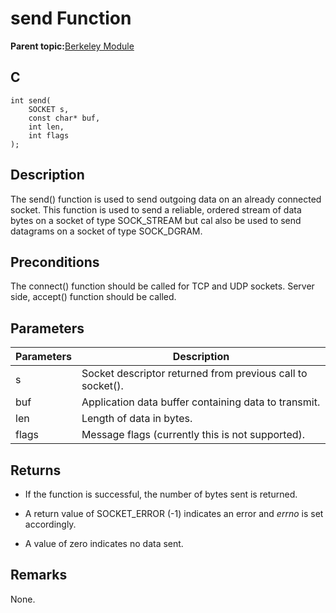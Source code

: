 # send Function

**Parent topic:**[Berkeley Module](GUID-5F35C98C-EC8E-40FF-9B62-3B31D508F820.md)

## C

```
int send(
    SOCKET s, 
    const char* buf, 
    int len, 
    int flags
);
```

## Description

The send\(\) function is used to send outgoing data on an already connected socket. This function is used to send a reliable, ordered stream of data bytes on a socket of type SOCK\_STREAM but cal also be used to send datagrams on a socket of type SOCK\_DGRAM.

## Preconditions

The connect\(\) function should be called for TCP and UDP sockets. Server side, accept\(\) function should be called.

## Parameters

|Parameters|Description|
|----------|-----------|
|s|Socket descriptor returned from previous call to socket\(\).|
|buf|Application data buffer containing data to transmit.|
|len|Length of data in bytes.|
|flags|Message flags \(currently this is not supported\).|

## Returns

-   If the function is successful, the number of bytes sent is returned.

-   A return value of SOCKET\_ERROR \(-1\) indicates an error and *errno* is set accordingly.

-   A value of zero indicates no data sent.


## Remarks

None.

